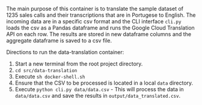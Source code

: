The main purpose of this container is to translate the sample dataset of 1235 sales calls and their transcriptions that are in Portugese to English. The incoming data are in a specific csv format and the CLI interface `cli.py` loads the csv as a Pandas dataframe and runs the Google Cloud Translation API on each row. The results are stored in new dataframe columns and the aggregate dataframe is saved to a csv file. 

Directions to run the data-translation container:
1. Start a new terminal from the root project directory.
2. `cd src/data-translation`
2. Execute `sh docker-shell.sh`
3. Ensure that the CSV to be processed is located in a local `data` directory.
4. Execute `python cli.py data/data.csv` - This will process the data in `data/data.csv` and save the results in `output/data_translated.csv`.